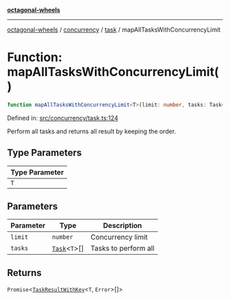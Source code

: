 [**octagonal-wheels**](../../../../../../README.md)

***

[octagonal-wheels](../../../../../../globals.md) / [concurrency](../../../README.md) / [task](../README.md) / mapAllTasksWithConcurrencyLimit

# Function: mapAllTasksWithConcurrencyLimit()

```ts
function mapAllTasksWithConcurrencyLimit<T>(limit: number, tasks: Task<T>[]): Promise<TaskResultWithKey<T, Error>[]>;
```

Defined in: [src/concurrency/task.ts:124](https://github.com/vrtmrz/octagonal-wheels/blob/main/src/concurrency/task.ts#L124)

Perform all tasks and returns all result by keeping the order.

## Type Parameters

| Type Parameter |
| ------ |
| `T` |

## Parameters

| Parameter | Type | Description |
| ------ | ------ | ------ |
| `limit` | `number` | Concurrency limit |
| `tasks` | [`Task`](../type-aliases/Task.md)\<`T`\>[] | Tasks to perform all |

## Returns

`Promise`\<[`TaskResultWithKey`](../type-aliases/TaskResultWithKey.md)\<`T`, `Error`\>[]\>
